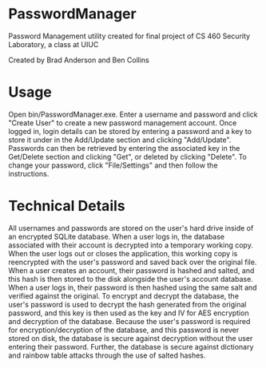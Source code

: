 # PasswordManager
Password Management utility created for final project of CS 460 Security Laboratory, a class at UIUC

Created by Brad Anderson and Ben Collins

# Usage
Open bin/PasswordManager.exe. Enter a username and password and click "Create User" to create a new password management account. Once logged in, login details can be stored by entering a password and a key to store it under in the Add/Update section and clicking "Add/Update". Passwords can then be retrieved by entering the associated key in the Get/Delete section and clicking "Get", or deleted by clicking "Delete". To change your password, click "File/Settings" and then follow the instructions.

# Technical Details
All usernames and passwords are stored on the user's hard drive inside of an encrypted SQLite database. When a user logs in, the database associated with their account is decrypted into a temporary working copy. When the user logs out or closes the application, this working copy is reencrypted with the user's password and saved back over the original file. When a user creates an account, their password is hashed and salted, and this hash is then stored to the disk alongside the user's account database. When a user logs in, their password is then hashed using the same salt and verified against the original. To encrypt and decrypt the database, the user's password is used to decrypt the hash generated from the original password, and this key is then used as the key and IV for AES encryption and decryption of the database. Because the user's password is required for encryption/decryption of the database, and this password is never stored on disk, the database is secure against decryption without the user entering their password. Further, the database is secure against dictionary and rainbow table attacks through the use of salted hashes.
